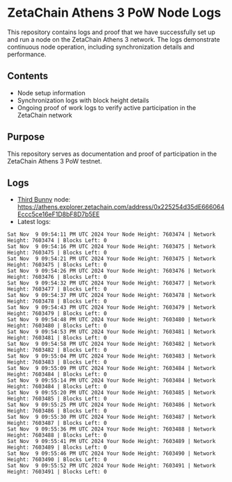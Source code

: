 # ZetaChain Athens 3 PoW Node Logs
This repository contains logs and proof that we have successfully set up and run a node on the ZetaChain Athens 3 network. The logs demonstrate continuous node operation, including synchronization details and performance.

## Contents
- Node setup information
- Synchronization logs with block height details
- Ongoing proof of work logs to verify active participation in the ZetaChain network

## Purpose
This repository serves as documentation and proof of participation in the ZetaChain Athens 3 PoW testnet.

## Logs

- [Third Bunny](https://thirdbunny.xyz/) node: https://athens.explorer.zetachain.com/address/0x225254d35dE666064Eccc5ce16eF1D8bF8D7b5EE
- Latest logs:
```
Sat Nov  9 09:54:11 PM UTC 2024 Your Node Height: 7603474 | Network Height: 7603474 | Blocks Left: 0
Sat Nov  9 09:54:16 PM UTC 2024 Your Node Height: 7603475 | Network Height: 7603475 | Blocks Left: 0
Sat Nov  9 09:54:21 PM UTC 2024 Your Node Height: 7603475 | Network Height: 7603475 | Blocks Left: 0
Sat Nov  9 09:54:26 PM UTC 2024 Your Node Height: 7603476 | Network Height: 7603476 | Blocks Left: 0
Sat Nov  9 09:54:32 PM UTC 2024 Your Node Height: 7603477 | Network Height: 7603477 | Blocks Left: 0
Sat Nov  9 09:54:37 PM UTC 2024 Your Node Height: 7603478 | Network Height: 7603478 | Blocks Left: 0
Sat Nov  9 09:54:43 PM UTC 2024 Your Node Height: 7603479 | Network Height: 7603479 | Blocks Left: 0
Sat Nov  9 09:54:48 PM UTC 2024 Your Node Height: 7603480 | Network Height: 7603480 | Blocks Left: 0
Sat Nov  9 09:54:53 PM UTC 2024 Your Node Height: 7603481 | Network Height: 7603481 | Blocks Left: 0
Sat Nov  9 09:54:58 PM UTC 2024 Your Node Height: 7603482 | Network Height: 7603482 | Blocks Left: 0
Sat Nov  9 09:55:04 PM UTC 2024 Your Node Height: 7603483 | Network Height: 7603483 | Blocks Left: 0
Sat Nov  9 09:55:09 PM UTC 2024 Your Node Height: 7603484 | Network Height: 7603484 | Blocks Left: 0
Sat Nov  9 09:55:14 PM UTC 2024 Your Node Height: 7603484 | Network Height: 7603484 | Blocks Left: 0
Sat Nov  9 09:55:20 PM UTC 2024 Your Node Height: 7603485 | Network Height: 7603485 | Blocks Left: 0
Sat Nov  9 09:55:25 PM UTC 2024 Your Node Height: 7603486 | Network Height: 7603486 | Blocks Left: 0
Sat Nov  9 09:55:30 PM UTC 2024 Your Node Height: 7603487 | Network Height: 7603487 | Blocks Left: 0
Sat Nov  9 09:55:36 PM UTC 2024 Your Node Height: 7603488 | Network Height: 7603488 | Blocks Left: 0
Sat Nov  9 09:55:41 PM UTC 2024 Your Node Height: 7603489 | Network Height: 7603489 | Blocks Left: 0
Sat Nov  9 09:55:46 PM UTC 2024 Your Node Height: 7603490 | Network Height: 7603490 | Blocks Left: 0
Sat Nov  9 09:55:52 PM UTC 2024 Your Node Height: 7603491 | Network Height: 7603491 | Blocks Left: 0
```
